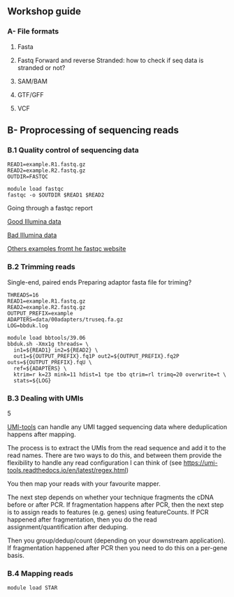 ## Workshop guide

### A- File formats

1. Fasta
2. Fastq
  Forward and reverse
  Stranded: how to check if seq data is stranded or not?
  
4. SAM/BAM
5. GTF/GFF
6. VCF

## B- Proprocessing of sequencing reads
### B.1 Quality control of sequencing data 
```
READ1=example.R1.fastq.gz
READ2=example.R2.fastq.gz
OUTDIR=FASTQC

module load fastqc
fastqc -o $OUTDIR $READ1 $READ2
```

Going through a fastqc report

[Good Illumina data](https://www.bioinformatics.babraham.ac.uk/projects/fastqc/good_sequence_short_fastqc.html)

[Bad Illumina data](https://www.bioinformatics.babraham.ac.uk/projects/fastqc/bad_sequence_fastqc.html)

[Others examples fromt he fastqc website](https://www.bioinformatics.babraham.ac.uk/projects/fastqc/)

### B.2 Trimming reads

Single-end, paired ends
Preparing adaptor fasta file for triming?
```
THREADS=16
READ1=example.R1.fastq.gz
READ2=example.R2.fastq.gz
OUTPUT_PREFIX=example
ADAPTERS=data/00adapters/truseq.fa.gz
LOG=bbduk.log

module load bbtools/39.06
bbduk.sh -Xmx1g threads= \
  in1=${READ1} in2=${READ2} \
  out1=${OUTPUT_PREFIX}.fq1P out2=${OUTPUT_PREFIX}.fq2P outs=${OUTPUT_PREFIX}.fqU \
  ref=${ADAPTERS} \
  ktrim=r k=23 mink=11 hdist=1 tpe tbo qtrim=rl trimq=20 overwrite=t \
  stats=${LOG}
```

### B.3 Dealing with UMIs

5

[UMI-tools](https://umi-tools.readthedocs.io/en/latest/index.html) can handle any UMI tagged sequencing data where deduplication happens after mapping.

The process is to extract the UMIs from the read sequence and add it to the read names. There are two ways to do this, and between them provide the flexibility to handle any read configuration I can think of (see https://umi-tools.readthedocs.io/en/latest/regex.html)

You then map your reads with your favourite mapper.

The next step depends on whether your technique fragments the cDNA before or after PCR. If fragmentation happens after PCR, then the next step is to assign reads to features (e.g. genes) using featureCounts. If PCR happened after fragmentation, then you do the read assignment/quantification after deduping.

Then you group/dedup/count (depending on your downstream application). If fragmentation happened after PCR then you need to do this on a per-gene basis.


### B.4 Mapping reads 

```
module load STAR

```
